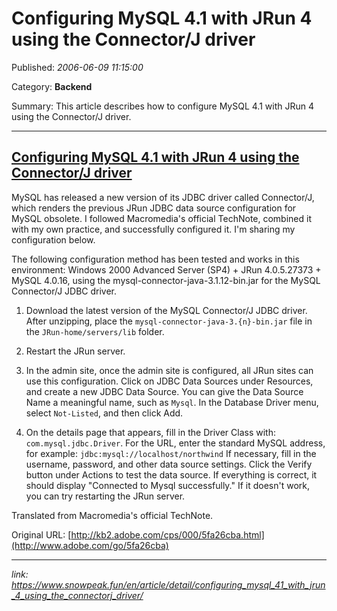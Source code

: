 # Configuring MySQL 4.1 with JRun 4 using the Connector/J driver

Published: *2006-06-09 11:15:00*

Category: __Backend__

Summary: This article describes how to configure MySQL 4.1 with JRun 4 using the Connector/J driver.

---------

## [Configuring MySQL 4.1 with JRun 4 using the Connector/J driver](/en/article/detail/configuring_mysql_41_with_jrun_4_using_the_connectorj_driver/)

MySQL has released a new version of its JDBC driver called Connector/J, which renders the previous JRun JDBC data source configuration for MySQL obsolete. I followed Macromedia's official TechNote, combined it with my own practice, and successfully configured it. I'm sharing my configuration below.

The following configuration method has been tested and works in this environment: Windows 2000 Advanced Server (SP4) + JRun 4.0.5.27373 + MySQL 4.0.16, using the mysql-connector-java-3.1.12-bin.jar for the MySQL Connector/J JDBC driver.

1.  Download the latest version of the MySQL Connector/J JDBC driver. After unzipping, place the `mysql-connector-java-3.{n}-bin.jar` file in the `JRun-home/servers/lib` folder.

2.  Restart the JRun server.

3.  In the admin site, once the admin site is configured, all JRun sites can use this configuration. Click on JDBC Data Sources under Resources, and create a new JDBC Data Source. You can give the Data Source Name a meaningful name, such as `Mysql`. In the Database Driver menu, select `Not-Listed`, and then click Add.

4.  On the details page that appears, fill in the Driver Class with: `com.mysql.jdbc.Driver`. For the URL, enter the standard MySQL address, for example:
    `jdbc:mysql://localhost/northwind`
    If necessary, fill in the username, password, and other data source settings. Click the Verify button under Actions to test the data source. If everything is correct, it should display "Connected to Mysql successfully." If it doesn't work, you can try restarting the JRun server.

Translated from Macromedia's official TechNote.

Original URL: [http://kb2.adobe.com/cps/000/5fa26cba.html](http://www.adobe.com/go/5fa26cba)

---
*link: https://www.snowpeak.fun/en/article/detail/configuring_mysql_41_with_jrun_4_using_the_connectorj_driver/*
